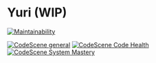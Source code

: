 # Yuri (WIP)
[![Maintainability](https://api.codeclimate.com/v1/badges/b2128d5ffa59e0d5265a/maintainability)](https://codeclimate.com/github/kristos80/yuri/maintainability)

[![CodeScene general](https://codescene.io/images/analyzed-by-codescene-badge.svg)](https://codescene.io/projects/9936)
[![CodeScene Code Health](https://codescene.io/projects/9936/status-badges/code-health)](https://codescene.io/projects/9936)
[![CodeScene System Mastery](https://codescene.io/projects/9936/status-badges/system-mastery)](https://codescene.io/projects/9936)

